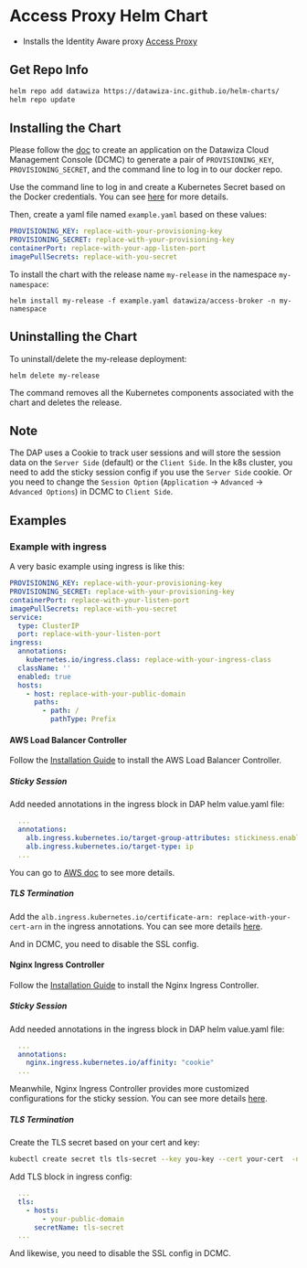 # Access Proxy Helm Chart

* Installs the Identity Aware proxy [Access Proxy](https://www.datawiza.com/access-broker)

## Get Repo Info

```sh
helm repo add datawiza https://datawiza-inc.github.io/helm-charts/
helm repo update
```

## Installing the Chart

Please follow the [doc](https://docs.datawiza.com/step-by-step/step2.html) to create an application on the Datawiza Cloud Management Console (DCMC) to generate a pair of `PROVISIONING_KEY`, `PROVISIONING_SECRET`, and the command line to log in to our docker repo.

Use the command line to log in and create a Kubernetes Secret based on the Docker credentials. You can see [here](https://kubernetes.io/docs/tasks/configure-pod-container/pull-image-private-registry/) for more details.

Then, create a yaml file named `example.yaml` based on these values:

```yaml
PROVISIONING_KEY: replace-with-your-provisioning-key
PROVISIONING_SECRET: replace-with-your-provisioning-key
containerPort: replace-with-your-app-listen-port
imagePullSecrets: replace-with-you-secret
```

To install the chart with the release name `my-release` in the namespace `my-namespace`:

```console
helm install my-release -f example.yaml datawiza/access-broker -n my-namespace
```

## Uninstalling the Chart

To uninstall/delete the my-release deployment:

```console
helm delete my-release
```

The command removes all the Kubernetes components associated with the chart and deletes the release.

## Note

The DAP uses a Cookie to track user sessions and will store the session data on the `Server Side` (default) or the `Client Side`. In the k8s cluster, you need to add the sticky session config if you use the `Server Side` cookie. Or you need to change the `Session Option` (`Application` -> `Advanced` -> `Advanced Options`) in DCMC to `Client Side`.

## Examples

### Example with ingress

A very basic example using ingress is like this:

```yaml
PROVISIONING_KEY: replace-with-your-provisioning-key
PROVISIONING_SECRET: replace-with-your-provisioning-key
containerPort: replace-with-your-listen-port
imagePullSecrets: replace-with-you-secret
service:
  type: ClusterIP
  port: replace-with-your-listen-port
ingress:
  annotations:
    kubernetes.io/ingress.class: replace-with-your-ingress-class
  className: ''
  enabled: true
  hosts:
    - host: replace-with-your-public-domain
      paths:
        - path: /
          pathType: Prefix
```

#### AWS Load Balancer Controller

Follow the [Installation Guide](https://kubernetes-sigs.github.io/aws-load-balancer-controller/v2.2/deploy/installation/) to install the AWS Load Balancer Controller.

##### Sticky Session

Add needed annotations in the ingress block in DAP helm value.yaml file:

```yaml
  ...
  annotations:
    alb.ingress.kubernetes.io/target-group-attributes: stickiness.enabled=true,stickiness.lb_cookie.duration_seconds=60
    alb.ingress.kubernetes.io/target-type: ip
  ...
```

You can go to [AWS doc](https://kubernetes-sigs.github.io/aws-load-balancer-controller/v2.2/guide/ingress/annotations/#target-group-attributes) to see more details.

##### TLS Termination

Add the `alb.ingress.kubernetes.io/certificate-arn: replace-with-your-cert-arn` in the ingress annotations. You can see more details [here](https://kubernetes-sigs.github.io/aws-load-balancer-controller/v2.2/guide/ingress/annotations/#ssl).

And in DCMC, you need to disable the SSL config.

#### Nginx Ingress Controller

Follow the [Installation Guide](https://kubernetes.github.io/ingress-nginx/deploy/) to install the Nginx Ingress Controller.

##### Sticky Session

Add needed annotations in the ingress block in DAP helm value.yaml file:

```yaml
  ...
  annotations:
    nginx.ingress.kubernetes.io/affinity: "cookie"
  ...
```

Meanwhile, Nginx Ingress Controller provides more customized configurations for the sticky session. You can see more details [here](https://kubernetes.github.io/ingress-nginx/examples/affinity/cookie/).

##### TLS Termination

Create the TLS secret based on your cert and key:

```sh
kubectl create secret tls tls-secret --key you-key --cert your-cert  -n your-namespace

```

Add TLS block in ingress config:

```yaml
  ...
  tls:
    - hosts:
        - your-public-domain
      secretName: tls-secret
  ...
```

And likewise, you need to disable the SSL config in DCMC.
